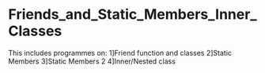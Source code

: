 # Friends_and_Static_Members_Inner_Classes
This includes programmes on:
1]Friend function and classes
2]Static Members
3]Static Members 2
4]Inner/Nested class

